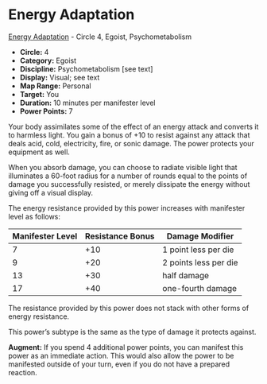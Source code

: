 # Energy Adaptation

[Energy Adaptation](/Psionics/E/EnergyAdaptation.md) - Circle 4, Egoist, Psychometabolism

- **Circle:** 4
- **Category:** Egoist
- **Discipline:** Psychometabolism [see text]
- **Display:** Visual; see text
- **Map Range:** Personal
- **Target:** You
- **Duration:** 10 minutes per manifester level
- **Power Points:** 7

Your body assimilates some of the effect of an energy attack and converts it to harmless light. You gain a bonus of +10 to resist against any attack that deals acid, cold, electricity, fire, or sonic damage. The power protects your equipment as well.

When you absorb damage, you can choose to radiate visible light that illuminates a 60-foot radius for a number of rounds equal to the points of damage you successfully resisted, or merely dissipate the energy without giving off a visual display.

The energy resistance provided by this power increases with manifester level as follows:

| Manifester Level | Resistance Bonus | Damage Modifier |
| ---              | ---              | ---             |
| 7                | +10              | 1 point less per die
| 9                | +20              | 2 points less per die
| 13               | +30              | half damage
| 17               | +40              | one-fourth damage

The resistance provided by this power does not stack with other forms of energy resistance.

This power’s subtype is the same as the type of damage it protects against.

**Augment:** If you spend 4 additional power points, you can manifest this power as an immediate action. This would also allow the power to be manifested outside of your turn, even if you do not have a prepared reaction.
